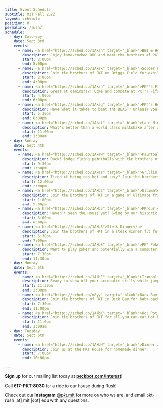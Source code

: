 ```yaml
---
title: Event Schedule
subtitle: MIT Fall 2022
layout: schedule
position: 0
permalink: /rush/
schedule:
  - day: Saturday
    date: Sept 3rd
    events:
      - name: <a href="https://sched.co/1Akah" target="_blank">BBQ & House Tours</a>
        description: Enjoy home-cooked BBQ and meet the brothers of PKT in our beautiful brownstone mansion located in the heart of Boston's historic Back Bay!
        start: 2:00pm
        end: 5:00pm
      - name: <a href="https://sched.co/1Akak" target="_blank">Soccer & Capture the Flag</a>
        description: Join the brothers of PKT on Briggs Field for exhilarating rounds of Soccer and Capture the Flag!
        start: 2:00pm
        end: 4:00pm
      - name: <a href="https://sched.co/1Akan" target="_blank">PKT's FIFA & Smash Tournament</a>
        description: Great at gaming?!?! Come and compete at PKT's Fifa and Super Smash Tournament!
        start: 4:00pm
        end: 6:00pm
      - name: <a href="https://sched.co/1Akaq" target="_blank">PKT's Hot Dog Eating Competition</a>
        description: Have what it takes to beat the BEAST? Unleash yourself at PKT's Annual Hot Dog Eating Competition for a chance to win it all! 
        start: 5:30pm
        end: 8:00pm
      - name: <a href="https://sched.co/1Akat" target="_blank">Late Night Desserts</a>
        description: What's better than a world class milkshake after a long day outside? Join us at PKT for delectable desserts and late night convos! 
        start: 11:00pm
        end: 1:00am
  - day: Sunday
    date: Sept 4th
    events:
      - name: <a href="https://sched.co/1Akaw" target="_blank">Paintball with PKT</a>
        description: Duck! Dodge flying paintballs with the brothers of PKT and may the victor emerge spotless.
        start: 9:30am
        end: 1:30pm
      - name: <a href="https://sched.co/1Akaz" target="_blank">Grillin' and Chillin'</a>
        description: Tired of being too hot and sexy? Join the brothers of PKT for breezy views of the Boston Skyline and our savory grilled meals! 
        start: 12:00pm
        end: 2:00pm
      - name: <a href="https://sched.co/1Akb2" target="_blank">Ultimate Frisbee</a>
        description: Join the Brothers of PKT in a game of ultimate frisbee!
        start: 1:00pm
        end: 5:00pm
      - name: <a href="https://sched.co/1Akb5" target="_blank">PKTour </a>
        description: Haven't seen the House yet? Swing by our historic Back Bay brownstone and get to know the brothers of PKT! 
        start: 3:00pm
        end: 6:00pm
      - name: <a href="https://sched.co/1Akb8">Steak Dinner</a>
        description: Join the brothers of PKT in a steak dinner fit for kings right before our annual Poker Tournament!
        start: 5:30pm
        end: 7:00pm
      - name: <a href="https://sched.co/1AkbB" target="_blank">PKT Poker Tournament</a>
        description: Want to play poker and potentially win a computer monitor and more? Join the brothers of Phi Kappa Theta at our historic, annual Poker Tournament. 
        start: 7:30pm
        end: 11:30pm
  - day: Monday
    date: Sept 5th
    events:
      - name: <a href="https://sched.co/1AkbE" target="_blank">Trampoline Dodgeball & SkyZone</a>
        description: Ready to show off your acrobatic skills while jumping higher than an NBA All-Star? Join the Brothers of PKT at Skyzone for Trampoline Dodgeball!
        start: 11:30pm
        end: 2:00pm
      - name: <a href="https://sched.co/m8yy" target="_blank">Back Bay & Baby Back Ribs</a>
        description: Join the brothers of PKT in Back Bay for baby back ribs and a good time. 
        start: 7:30pm
        end: 11:00pm
      - name: <a href="https://sched.co/1AkbK" target="_blank">Hot Pot at Hot Pot Buffet (Invite Only)</a>
        description: Join the brothers of PKT for all-you-can-eat Hot Pot 
        start: 11:0pm
        end: 1:00am
  - day: Tuesday
    date: Sept 6th
    events:
      - name: <a href="https://sched.co/1AkbN" target="_blank">Dinner at the House (Invite Only)</a>
        description: Join us at the PKT House for homemade dinner!
        start: 7:00pm
        end: 10:00pm

---
```

<p class="text-center"><strong>Sign up</strong> for our mailing list today at <strong><a href="https://docs.google.com/forms/d/e/1FAIpQLSc6rM7yLQCuTdOwNCDqoroL54bmxkyBW3-78GNE0gNPKHJAvA/viewform?usp=sf_link" target="_blank">peckbot.com/interest</a></strong>!</p>

<p class="text-center">Call <strong>617-PKT-8030</strong> for a ride to our house during Rush!</p>

<p class="text-center">Check out our <strong>Instagram</strong> <a href="https://peckbot.com/instagram" target="_blank">@pkt.mit</a> for more on who we are, and email pkt-rush [at] mit [dot] edu with any questions.

